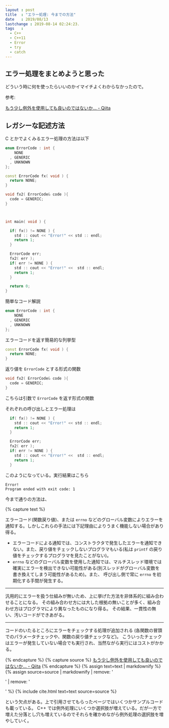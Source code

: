 ```yaml
---
layout : post
title  : "エラー処理: 今までの方法"
date   : 2019/08/13
lastchange : 2019-08-14 02:24:23.
tags   :
  - C++
  - C++11
  - Error
  - try
  - catch
---
```


## エラー処理をまとめようと思った

どういう時に何を使ったらいいのかイマイチよくわからなかったので。

参考:

[もう少し例外を使用しても良いのではないか... - Qiita](https://qiita.com/MasayaMizuhara/items/98c0d490f1633d9b636f)


## レガシーな記述方法

C とかでよくみるエラー処理の方法は以下

```cpp
enum ErrorCode : int { 
    NONE
  , GENERIC
  , UNKNOWN
};

const ErrorCode fx( void ) { 
  return NONE;
}

void fx2( ErrorCode& code ){ 
  code = GENERIC;
}



int main( void ) {

  if( fx() != NONE ) { 
    std :: cout << "Error!" << std :: endl;
    return 1;
  }

  ErrorCode err;
  fx2( err );
  if( err != NONE ) { 
    std :: cout << "Error!" <<  std :: endl;
    return 1;
  }

  return 0;
}

```

簡単なコード解説

```cpp
enum ErrorCode : int { 
    NONE
  , GENERIC
  , UNKNOWN
};
```

エラーコードを返す簡易的な列挙型

```cpp
const ErrorCode fx( void ) { 
  return NONE;
}
```

返り値を `ErrorCode` とする形式の関数

```cpp
void fx2( ErrorCode& code ){ 
  code = GENERIC;
}
```

こちらは引数で `ErrorCode` を返す形式の関数

それぞれの呼び出しとエラー処理は

```cpp
  if( fx() != NONE ) { 
    std :: cout << "Error!" << std :: endl;
    return 1;
  }
```

```cpp
  ErrorCode err;
  fx2( err );
  if( err != NONE ) { 
    std :: cout << "Error!" <<  std :: endl;
    return 1;
  }
```

このようになっている。実行結果はこちら

```
Error!
Program ended with exit code: 1
```

今まで通りの方法は、





{% capture text %}

エラーコード(関数戻り値)、または `errno` などのグローバル変数によりエラーを通知する。しかしこれらの手法には下記理由によりうまく機能しない場合があり得る。

* エラーコードによる通知では、コンストラクタで発生したエラーを通知できない。また、戻り値をチェックしないプログラマもいる(私は `printf` の戻り値をチェックするプログラマを見たことがない)。
* `errno` などのグローバル変数を使用した通知では、マルチスレッド環境では確実にエラーを検出できない可能性がある(別スレッドがグローバル変数を書き換えてしまう可能性があるため)。また、 呼び出し側で常に `errno` を初期化する手間が発生する。

---

汎用的にエラーを扱う仕組みが無いため、上に挙げた方法を非体系的に組み合わせることになる。
その組み合わせ方には大した根拠の無いことが多く、組み合わせ方はプログラマにより異なったものになり得る。
その結果、一貫性の無い、汚いコードができあがる。

---

コードのいたるところにエラーをチェックする処理が追加される
(各関数の冒頭でのパラメータチェックや、関数の戻り値チェックなど)。
こういったチェックはエラーが発生していない場合でも実行され、当然ながら実行にはコストがかかる。

{% endcapture %}
{% capture source %}
[もう少し例外を使用しても良いのではないか... - Qiita](https://qiita.com/MasayaMizuhara/items/98c0d490f1633d9b636f)
{% endcapture %}
{% assign text=text | markdownify %}
{% assign source=source | markdownify | remove: '<p>' | remove: '</p>' %}
{% include cite.html text=text source=source %}






という欠点がある。上で引用させてもらったページではいくつかサンプルコードも載っている。
C++ では例外処理にいくつか選択肢が増えている。だが一方で増えた分落とし穴も増えているのでそれらを確かめながら例外処理の選択肢を増やしていく。

